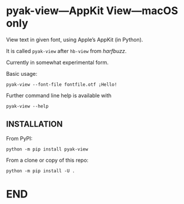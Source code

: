 # pyak-view—AppKit View—macOS only

View text in given font, using Apple’s AppKit (in Python).

It is called `pyak-view` after `hb-view` from _harfbuzz_.

Currently in somewhat experimental form.

Basic usage:

    pyak-view --font-file fontfile.otf ¡Hello!

Further command line help is available with

    pyak-view --help



## INSTALLATION

From PyPI:

    python -m pip install pyak-view

From a clone or copy of this repo:

    python -m pip install -U .


# END

